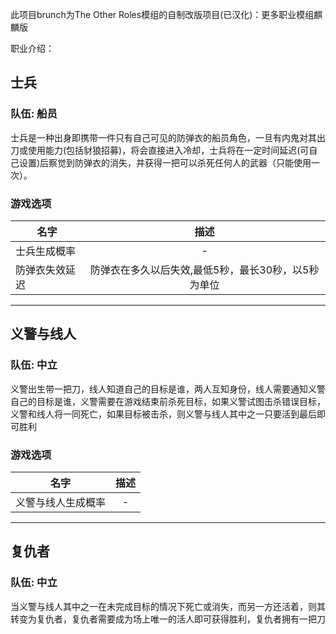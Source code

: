 
此项目brunch为The Other Roles模组的自制改版项目(已汉化)：更多职业模组麒麟版

职业介绍：

## 士兵
### **队伍: 船员**

士兵是一种出身即携带一件只有自己可见的防弹衣的船员角色，一旦有内鬼对其出刀或使用能力(包括豺狼招募)，将会直接进入冷却，士兵将在一定时间延迟(可自己设置)后察觉到防弹衣的消失，并获得一把可以杀死任何人的武器（只能使用一次）。

### 游戏选项
| 名字 | 描述
|----------|:-------------:|
| 士兵生成概率 | -
| 防弹衣失效延迟 | 防弹衣在多久以后失效,最低5秒，最长30秒，以5秒为单位
-----------------------

## 义警与线人
### **队伍: 中立**

义警出生带一把刀，线人知道自己的目标是谁，两人互知身份，线人需要通知义警自己的目标是谁，义警需要在游戏结束前杀死目标，如果义警试图击杀错误目标，义警和线人将一同死亡，如果目标被击杀，则义警与线人其中之一只要活到最后即可胜利

### 游戏选项
| 名字 | 描述
|----------|:-------------:|
| 义警与线人生成概率 | -
-----------------------


## 复仇者
### **队伍: 中立**

当义警与线人其中之一在未完成目标的情况下死亡或消失，而另一方还活着，则其转变为复仇者，复仇者需要成为场上唯一的活人即可获得胜利，复仇者拥有一把刀
